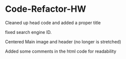 # Code-Refactor-HW

Cleaned up head code and added a proper title

fixed search engine ID. 

Centered Main image and header (no longer is stretched)

Added some comments in the html code for readability 
